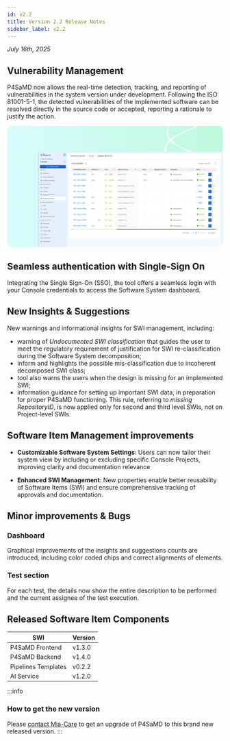 ```yaml
---
id: v2.2
title: Version 2.2 Release Notes
sidebar_label: v2.2
---
```


_July 16th, 2025_

## Vulnerability Management

P4SaMD now allows the real-time detection, tracking, and reporting of vulnerabilities in the system version under development. Following the ISO 81001-5-1, the detected vulnerabilities of the implemented software can be resolved directly in the source code or accepted, reporting a rationale to justify the action.  

![Vulnerability Management table](../img/MC-p4samd-vulnerability-v2.2.png)

## Seamless authentication with Single-Sign On

Integrating the Single Sign-On (SSO), the tool offers a seamless login with your Console credentials to access the Software System dashboard.

## New Insights & Suggestions 

New warnings and informational insights for SWI management, including:

- warning of _Undocumented SWI classification_ that guides the user to meet the regulatory requirement of justification for SWI re-classification during the Software System decomposition; 
- inform and highlights the possible mis-classification due to incoherent decomposed SWI class;
- tool also warns the users when the design is missing for an implemented SWI;
- information guidance for setting up important SWI data, in preparation for proper P4SaMD functioning. This rule, referring to _missing RepositoryID_, is now applied only for second and third level SWIs, not on Project-level SWIs. 

## Software Item Management improvements

- **Customizable Software System Settings**: Users can now tailor their system view by including or excluding specific Console Projects, improving clarity and documentation relevance

- **Enhanced SWI Management**: New properties enable better reusability of Software Items (SWI) and ensure comprehensive tracking of approvals and documentation.

## Minor improvements & Bugs

### Dashboard
Graphical improvements of the insights and suggestions counts are introduced, including color coded chips and correct alignments of elements. 

### Test section
For each test, the details now show the entire description to be performed and the current assignee of the test execution. 

## Released Software Item Components

| SWI                 | Version |
| ------------------- | ------- |
| P4SaMD Frontend     | v1.3.0  |
| P4SaMD Backend      | v1.4.0  |
| Pipelines Templates | v0.2.2  |
| AI Service          | v1.2.0  |

:::info 
### How to get the new version
Please [contact Mia-Care](mailto:services@mia-care.io?subject=P4SaMD%20update%20v2.2&body=Hello%20Mia-Care%20Team,%0A%0AI%20am%20interested%20in%20upgrading%20P4SaMD%20to%20v2.2%20...) to get an upgrade of P4SaMD to this brand new released version.
:::
